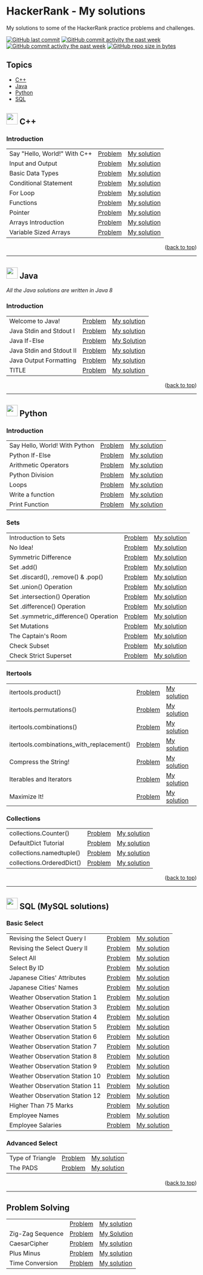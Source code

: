 # HackerRank - My solutions
My solutions to some of the HackerRank practice problems and challenges.

[![GitHub last commit](https://img.shields.io/github/last-commit/niaBaldoni/HackerRank-Challenges.svg)](https://github.com/niaBaldoni/HackerRank-Challenges)
[![GitHub commit activity the past week](https://img.shields.io/github/commit-activity/w/niaBaldoni/HackerRank-Challenges.svg)](https://github.com/niaBaldoni/HackerRank-Challenges)
[![GitHub commit activity the past week](https://img.shields.io/github/commit-activity/y/niaBaldoni/HackerRank-Challenges.svg)](https://github.com/niaBaldoni/HackerRank-Challenges)
[![GitHub repo size in bytes](https://img.shields.io/github/repo-size/niaBaldoni/HackerRank-Challenges.svg)](https://github.com/niaBaldoni/HackerRank-Challenges)

## Topics
+ [C++](#-c)
+ [Java](#-java)
+ [Python](#-python)
+ [SQL](#-sql-mysql-solutions)

## <img src= "https://skillicons.dev/icons?i=cpp" width = 30px> C++

### Introduction
| | | |
| --- | --- | --- |
| Say "Hello, World!" With C++ | [Problem](https://www.hackerrank.com/challenges/cpp-hello-world/problem) | [My solution](./cplusplus/01_introduction/cpp-hello-world.cpp) |
| Input and Output | [Problem](https://www.hackerrank.com/challenges/cpp-input-and-output/problem) | [My solution](./cplusplus/01_introduction/cpp-input-and-output.cpp) |
| Basic Data Types | [Problem](https://www.hackerrank.com/challenges/c-tutorial-basic-data-types/problem) | [My solution](./cplusplus/01_introduction/c-tutorial-basic-data-types.cpp) |
| Conditional Statement | [Problem](https://www.hackerrank.com/challenges/c-tutorial-conditional-if-else/problem) | [My solution](./cplusplus/01_introduction/c-tutorial-conditional-if-else.cpp) |
| For Loop | [Problem](https://www.hackerrank.com/challenges/c-tutorial-for-loop/problem) | [My solution](./cplusplus/01_introduction/c-tutorial-for-loop.cpp) |
| Functions | [Problem](https://www.hackerrank.com/challenges/c-tutorial-functions/problem) | [My solution](./cplusplus/01_introduction/c-tutorial-functions.cpp) |
| Pointer | [Problem](https://www.hackerrank.com/challenges/c-tutorial-pointer/problem) | [My solution](./cplusplus/01_introduction/c-tutorial-pointer.cpp) |
| Arrays Introduction | [Problem](https://www.hackerrank.com/challenges/arrays-introduction/problem) | [My solution](./cplusplus/01_introduction/arrays-introduction.cpp) |
| Variable Sized Arrays | [Problem](https://www.hackerrank.com/challenges/variable-sized-arrays/problem) | [My solution](./cplusplus/01_introduction/variable-sized-arrays.cpp) |

<p align="right">(<a href="#topics">back to top</a>)</p>


---
## <img src= "https://skillicons.dev/icons?i=java" width = 30px> Java
_All the Java solutions are written in Java 8_
### Introduction
| | | |
| --- | --- | --- |
| Welcome to Java! | [Problem](https://www.hackerrank.com/challenges/welcome-to-java/problem) | [My solution](./java/01_introduction/welcome-to-java.java) |
| Java Stdin and Stdout I | [Problem](https://www.hackerrank.com/challenges/java-stdin-and-stdout-1/problem) | [My solution](./java/01_introduction/java-stdin-and-stdout-1.java) |
| Java If-Else | [Problem](https://www.hackerrank.com/challenges/java-if-else/problem) | [My Solution](./java/01_introduction/java-if-else.java) |
| Java Stdin and Stdout II | [Problem](https://www.hackerrank.com/challenges/java-stdin-stdout/problem) | [My solution](./java/01_introduction/java-stdin-stdout.java) |
| Java Output Formatting | [Problem](https://www.hackerrank.com/challenges/java-output-formatting/problem) | [My solution](./java/01_introduction/java-output-formatting.java) |
| TITLE | [Problem]() | [My solution]() |

<p align="right">(<a href="#topics">back to top</a>)</p>


---
## <img src= "https://skillicons.dev/icons?i=py" width = 30px> Python

### Introduction

|  |  |  |
| --- | --- | --- | 
Say Hello, World! With Python | [Problem](https://www.hackerrank.com/challenges/py-hello-world/problem) | [My solution](./python/01_introduction/py-hello-world.py)
Python If-Else | [Problem](https://www.hackerrank.com/challenges/py-if-else/problem) | [My solution](./python/01_introduction/py-if-else.py)
Arithmetic Operators | [Problem](https://www.hackerrank.com/challenges/python-arithmetic-operators/problem) | [My solution](./python/01_introduction/python-arithmetic-operators.py)
Python Division | [Problem](https://www.hackerrank.com/challenges/python-division/problem) | [My solution](./python/01_introduction/python-division.py)
Loops | [Problem](https://www.hackerrank.com/challenges/python-loops/problem) | [My solution](./python/01_introduction/python-loops.py)
Write a function | [Problem](https://www.hackerrank.com/challenges/write-a-function/problem) | [My solution](./python/01_introduction/write-a-function.py)
Print Function | [Problem](https://www.hackerrank.com/challenges/python-print/problem) | [My solution](./python/01_introduction/python-print.py)

### Sets
|  |  |  |
| --- | --- | --- | 
| Introduction to Sets | [Problem](https://www.hackerrank.com/challenges/py-introduction-to-sets/problem) | [My solution](./python/sets/py-introduction-to-sets.py)
| No Idea! | [Problem](https://www.hackerrank.com/challenges/no-idea/problem) | [My solution](./python/sets/no-idea.py)
| Symmetric Difference | [Problem](https://www.hackerrank.com/challenges/symmetric-difference/problem) | [My solution](./python/sets/symmetric-difference.py) 
| Set .add() | [Problem](https://www.hackerrank.com/challenges/py-set-add/problem) | [My solution](./python/sets/py-set-add.py)
| Set .discard(), .remove() & .pop() | [Problem](https://www.hackerrank.com/challenges/py-set-discard-remove-pop) | [My solution](./python/sets/py-set-discard-remove-pop.py)
| Set .union() Operation | [Problem](https://www.hackerrank.com/challenges/py-set-union) | [My solution](./python/sets/py-set-union.py)
| Set .intersection() Operation | [Problem](https://www.hackerrank.com/challenges/py-set-intersection-operation) | [My solution](./python/sets/py-set-intersection-operation.py)
| Set .difference() Operation | [Problem](https://www.hackerrank.com/challenges/py-set-difference-operation) | [My solution](./python/sets/py-set-difference-operation.py)
| Set .symmetric_difference() Operation | [Problem](https://www.hackerrank.com/challenges/py-set-symmetric-difference-operation) | [My solution](./python/sets/py-set-symmetric-difference-operation.py)
| Set Mutations | [Problem](https://www.hackerrank.com/challenges/py-set-mutations) | [My solution](./python/sets/py-set-mutations.py)
| The Captain's Room | [Problem](https://www.hackerrank.com/challenges/py-the-captains-room) | [My solution](./python/sets/py-the-captains-room.py)
| Check Subset | [Problem](https://www.hackerrank.com/challenges/py-check-subset) | [My solution](./python/sets/py-check-subset.py)
| Check Strict Superset | [Problem](https://www.hackerrank.com/challenges/py-check-strict-superset) | [My solution](./python/sets/py-check-strict-superset.py)

### Itertools
|  |  |  |
| --- | --- | --- | 
| itertools.product() | [Problem](https://www.hackerrank.com/challenges/itertools-product/problem) | [My solution](./python/itertools/itertools-product.py) |
| itertools.permutations() | [Problem](https://www.hackerrank.com/challenges/itertools-permutations/problem) | [My solution](./python/itertools/itertools-permutations.py)
| itertools.combinations() | [Problem](https://www.hackerrank.com/challenges/itertools-combinations/problem) | [My solution](./python/itertools/itertools-combinations.py)
| itertools.combinations_with_replacement() | [Problem](https://www.hackerrank.com/challenges/itertools-combinations-with-replacement) | [My solution](./python/itertools/itertools-combinations-with-replacement.py)
| Compress the String! | [Problem](https://www.hackerrank.com/challenges/compress-the-string) | [My solution](./python/itertools/compress-the-string.py)
| Iterables and Iterators | [Problem](https://www.hackerrank.com/challenges/iterables-and-iterators) | [My solution](./python/itertools/iterables-and-iterators.py)
| Maximize It! | [Problem](https://www.hackerrank.com/challenges/maximize-it) | [My solution](./python/itertools/maximize-it.py)

### Collections
|  |  |  |
| --- | --- | --- | 
| collections.Counter() | [Problem](https://www.hackerrank.com/challenges/collections-counter) | [My solution](./python/collections/collections-counter.py)
| DefaultDict Tutorial | [Problem](https://www.hackerrank.com/challenges/defaultdict-tutorial) | [My solution](./python/collections/defaultdict-tutorial.py)
| collections.namedtuple() | [Problem](https://www.hackerrank.com/challenges/py-collections-namedtuple) | [My solution](./python/collections/py-collections-namedtuple.py)
| collections.OrderedDict() | [Problem](https://www.hackerrank.com/challenges/py-collections-ordereddict) | [My solution](./python/collections/py-collections-ordereddict.py)

<p align="right">(<a href="#topics">back to top</a>)</p>


---
## <img src= "https://skillicons.dev/icons?i=mysql" width = 30px> SQL (MySQL solutions)
### Basic Select
| | | |
| --- | --- | --- |
| Revising the Select Query I | [Problem](https://www.hackerrank.com/challenges/revising-the-select-query/problem) | [My solution](../main/sql/basic_select/revising-the-select-query.sql)
| Revising the Select Query II | [Problem](https://www.hackerrank.com/challenges/revising-the-select-query-2/problem) | [My solution](../main/sql/basic_select/revising-the-select-query-2.sql)
| Select All | [Problem](https://www.hackerrank.com/challenges/select-all-sql/problem) | [My solution](../main/sql/basic_select/select-all-sql.sql)
| Select By ID | [Problem](https://www.hackerrank.com/challenges/select-by-id/problem) | [My solution](../main/sql/basic_select/select-by-id.sql)
| Japanese Cities' Attributes | [Problem](https://www.hackerrank.com/challenges/japanese-cities-attributes/problem) | [My solution](../main/sql/basic_select/japanese-cities-attributes.sql)
| Japanese Cities' Names | [Problem](https://www.hackerrank.com/challenges/japanese-cities-name/problem) | [My solution](../main/sql/basic_select/japanese-cities-name.sql)
| Weather Observation Station 1 | [Problem](https://www.hackerrank.com/challenges/weather-observation-station-1/problem) | [My solution](../main/sql/basic_select/weather-observation-station-1.sql)
| Weather Observation Station 3 | [Problem](https://www.hackerrank.com/challenges/weather-observation-station-3/problem) | [My solution](../main/sql/basic_select/weather-observation-station-3.sql)
| Weather Observation Station 4 | [Problem](https://www.hackerrank.com/challenges/weather-observation-station-4/problem) | [My solution](../main/sql/basic_select/weather-observation-station-4.sql)
| Weather Observation Station 5 | [Problem](https://www.hackerrank.com/challenges/weather-observation-station-5/problem) | [My solution](../main/sql/basic_select/weather-observation-station-5.sql)
| Weather Observation Station 6 | [Problem](https://www.hackerrank.com/challenges/weather-observation-station-6/problem) | [My solution](../main/sql/basic_select/weather-observation-station-6.sql)
| Weather Observation Station 7 | [Problem](https://www.hackerrank.com/challenges/weather-observation-station-7/problem) | [My solution](../main/sql/basic_select/weather-observation-station-7.sql)
| Weather Observation Station 8 | [Problem](https://www.hackerrank.com/challenges/weather-observation-station-8/problem) | [My solution](../main/sql/basic_select/weather-observation-station-8.sql)
| Weather Observation Station 9 | [Problem](https://www.hackerrank.com/challenges/weather-observation-station-9/problem) | [My solution](../main/sql/basic_select/weather-observation-station-9.sql)
| Weather Observation Station 10 | [Problem](https://www.hackerrank.com/challenges/weather-observation-station-10/problem) | [My solution](https://github.com/niaBaldoni/HackerRank-Challenges/blob/main/sql/basic_select/weather-observation-station-10.sql)
| Weather Observation Station 11 | [Problem](https://www.hackerrank.com/challenges/weather-observation-station-11/problem) | [My solution](https://github.com/niaBaldoni/HackerRank-Challenges/blob/main/sql/basic_select/weather-observation-station-11.sql)
| Weather Observation Station 12 | [Problem](https://www.hackerrank.com/challenges/weather-observation-station-12/problem) | [My solution](https://github.com/niaBaldoni/HackerRank-Challenges/blob/main/sql/basic_select/weather-observation-station-12.sql)
| Higher Than 75 Marks | [Problem](https://www.hackerrank.com/challenges/more-than-75-marks/problem) | [My solution](https://github.com/niaBaldoni/HackerRank-Challenges/blob/main/sql/basic_select/more-than-75-marks.sql)
| Employee Names | [Problem](https://www.hackerrank.com/challenges/name-of-employees/problem) | [My solution](https://github.com/niaBaldoni/HackerRank-Challenges/blob/main/sql/basic_select/name-of-employees.sql)
| Employee Salaries | [Problem](https://www.hackerrank.com/challenges/salary-of-employees/problem) | [My solution](https://github.com/niaBaldoni/HackerRank-Challenges/blob/main/sql/basic_select/salary-of-employees.sql)

### Advanced Select
| | | |
| --- | --- | --- |
| Type of Triangle | [Problem](https://www.hackerrank.com/challenges/what-type-of-triangle/problem) | [My solution](https://github.com/niaBaldoni/HackerRank-Challenges/blob/main/sql/advanced_select/what-type-of-triangle.sql) 
| The PADS | [Problem](https://www.hackerrank.com/challenges/the-pads/problem) | [My solution](https://github.com/niaBaldoni/HackerRank-Challenges/blob/main/sql/advanced_select/the-pads.sql) 

<p align="right">(<a href="#topics">back to top</a>)</p>


---
## Problem Solving
|  |  |  |
| --- | --- | --- | 
|  | [Problem]() | [My solution]()
| Zig-Zag Sequence | [Problem](https://www.hackerrank.com/challenges/one-week-preparation-kit-zig-zag-sequence/problem) | [My Solution](../main/ZigZagSequence.py)
| CaesarCipher | [Problem](https://www.hackerrank.com/challenges/one-week-preparation-kit-caesar-cipher-1/problem) | [My solution](../main/CaesarCipher.py)
| Plus Minus | [Problem](https://www.hackerrank.com/challenges/one-week-preparation-kit-plus-minus/problem) | [My solution](../main/algorithms/PlusMinus.py)
| Time Conversion | [Problem](https://www.hackerrank.com/challenges/one-week-preparation-kit-time-conversion/problem) | [My solution](../main/algorithms/TimeConversion.py)
